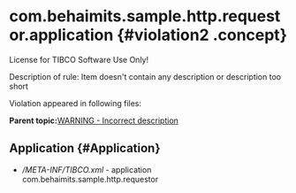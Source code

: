 # com.behaimits.sample.http.requestor.application {#violation2 .concept}

License for TIBCO Software Use Only!

Description of rule: Item doesn't contain any description or description too short

Violation appeared in following files:

**Parent topic:**[WARNING - Incorrect description](../../../qa/rules/WARNING_-_Incorrect_description.md)

## Application {#Application}

-   */META-INF/TIBCO.xml* - application com.behaimits.sample.http.requestor

